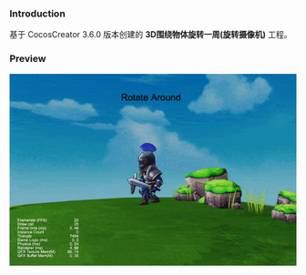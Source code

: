 ### Introduction
基于 CocosCreator 3.6.0 版本创建的 **3D围绕物体旋转一周(旋转摄像机)** 工程。

### Preview
![image](../../../gif/202201/2022012081.gif)